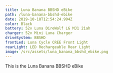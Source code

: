 ```yaml
---
title: Luna Banana BBSHD eBike
path: /luna-banana-bbshd-ebike
date: 2019-10-18T12:54:24.994Z
color: Black
battery: 52v Luna DireWolf LG MJ1 21ah
charger: 52v Mini Luna Charger
driveSystem: BBSHD
frontLed: Luna Cycle CREE Front Light
rearLight: LED Rechargeable Rear Light
image: /src/assets/luna_banana_bbshd_ebike.png
---
```

This is the Luna Banana BBSHD eBike
